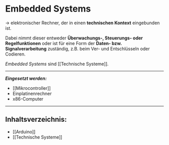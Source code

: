 # Embedded Systems

-> elektronischer Rechner, der in einen **technischen Kontext** eingebunden ist.

Dabei nimmt dieser entweder **Überwachungs-, Steuerungs- oder Regelfunktionen** oder ist für eine Form der **Daten- bzw. Signalverarbeitung** zuständig, z.B. beim Ver- und Entschlüsseln oder Codieren.

*Embedded Systems* sind [[Technische Systeme]].

-------------------------------------

***Eingesetzt werden:***

 * [[Mikrocontroller]]
 * Einplatinenrechner
 * x86-Computer

-----------------------------------------------------------

## Inhaltsverzeichnis:

* [[Arduino]]
* [[Technische Systeme]]




